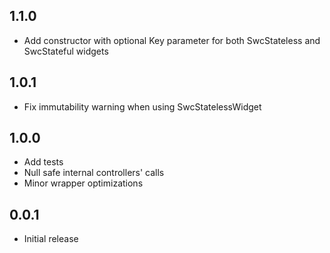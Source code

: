 ## 1.1.0
* Add constructor with optional Key parameter for both SwcStateless and SwcStateful widgets


## 1.0.1
* Fix immutability warning when using SwcStatelessWidget


## 1.0.0
* Add tests
* Null safe internal controllers' calls
* Minor wrapper optimizations


## 0.0.1
* Initial release

